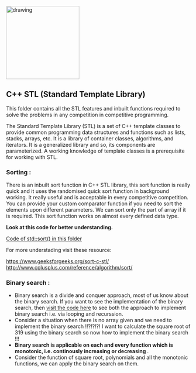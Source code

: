 <img src="https://library.kissclipart.com/20180927/ajq/kissclipart-c-c-icon-clipart-the-c-programming-language-th-d64c93203a84b298.png" alt="drawing" width="200"/>

## C++ STL (Standard Template Library) 
This folder contains all the STL features and inbuilt functions required to solve the problems in any competition in competitive programming.

The Standard Template Library (STL) is a set of C++ template classes to provide common programming data structures and functions such as lists, stacks, arrays, etc. It is a library of container classes, algorithms, and iterators. It is a generalized library and so, its components are parameterized. A working knowledge of template classes is a prerequisite for working with STL.

### Sorting :
There is an inbuilt sort function in C++ STL library, this sort function is really quick and it 
uses the randomised quick sort function in background working. It really useful and is acceptable in every competitive competition. You can provide your custom comparator function if you need to sort the elements upon different parameters. We can sort only the part of array if it is required. This sort function works on almost every defined data type.

<strong> Look at this code for better understanding. </strong>

[Code of std::sort() in this folder](https://github.com/soumilk/Secrets_of_Cpp/blob/master/C%2B%2B%20STL/01.%20std::sort())

For more understading visit these resource:

https://www.geeksforgeeks.org/sort-c-stl/<br>
http://www.cplusplus.com/reference/algorithm/sort/

### Binary search :

* Binary search is a divide and conquer approach, most of us know about the binary search. If you want to see the implementation of the binary search, then [visit the code here](https://github.com/soumilk/Algorithms_and_Their_Techniques/blob/master/Divide%20and%20Conquer/Binary%20search.cpp) to see both the approach to implement binary search i.e. via looping and recurssion.
* Consider a situation when there is no array given and we need to implement the binary search !!?!?!?! I want to calculate the square root of 319 using the binary search so now how to implement the binary search !!!
* <strong> Binary search is applicable on each and every function which is monotonic, i.e. continously increasing or decreasing </strong>.
* Consider the function of square root, polynomials and all the monotonic functions, we can apply the binary search on them.
  
  
